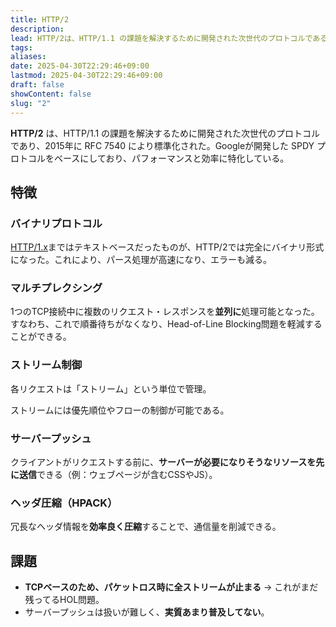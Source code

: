 ```yaml
---
title: HTTP/2
description: 
lead: HTTP/2は、HTTP/1.1 の課題を解決するために開発された次世代のプロトコルである。
tags: 
aliases: 
date: 2025-04-30T22:29:46+09:00
lastmod: 2025-04-30T22:29:46+09:00
draft: false
showContent: false
slug: "2"
---
```

**HTTP/2** は、HTTP/1.1 の課題を解決するために開発された次世代のプロトコルであり、2015年に RFC 7540 により標準化された。Googleが開発した SPDY プロトコルをベースにしており、パフォーマンスと効率に特化している。

## 特徴
### バイナリプロトコル
[HTTP/1.x](HTTP.md#HTTP/1.0)まではテキストベースだったものが、HTTP/2では完全にバイナリ形式になった。これにより、パース処理が高速になり、エラーも減る。

### マルチプレクシング
1つのTCP接続中に複数のリクエスト・レスポンスを**並列に**処理可能となった。  
すなわち、これで順番待ちがなくなり、Head-of-Line Blocking問題を軽減することができる。

### ストリーム制御
各リクエストは「ストリーム」という単位で管理。

ストリームには優先順位やフローの制御が可能である。

### サーバープッシュ
クライアントがリクエストする前に、**サーバーが必要になりそうなリソースを先に送信**できる（例：ウェブページが含むCSSやJS）。

### ヘッダ圧縮（HPACK）
冗長なヘッダ情報を**効率良く圧縮**することで、通信量を削減できる。

## 課題

- **TCPベースのため、パケットロス時に全ストリームが止まる** → これがまだ残ってるHOL問題。
- サーバープッシュは扱いが難しく、**実質あまり普及してない**。